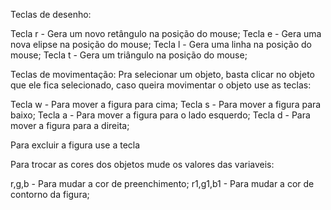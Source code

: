 
Teclas de desenho:

Tecla r - Gera um novo retângulo na posição do mouse; 
Tecla e - Gera uma nova elipse na posição do mouse; 
Tecla l - Gera uma linha na posição do mouse;
Tecla t - Gera um triângulo na posição do mouse; 

Teclas de movimentação:
Pra selecionar um objeto, basta clicar no objeto que ele fica selecionado, caso queira movimentar o objeto use as teclas:

Tecla w - Para mover a figura para cima; 
Tecla s - Para mover a figura para baixo; 
Tecla a - Para mover a figura para o lado esquerdo; 
Tecla d - Para mover a figura para a direita; 

Para excluir a figura use a tecla <Delete>

Para trocar as cores dos objetos mude os valores das variaveis:

r,g,b - Para mudar a cor de preenchimento;
r1,g1,b1 - Para mudar a cor de contorno da figura;
